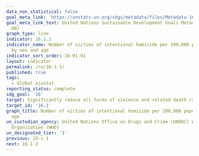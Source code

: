 ```yaml
---
data_non_statistical: false
goal_meta_link: 'https://unstats.un.org/sdgs/metadata/files/Metadata-16-01-01.pdf '
goal_meta_link_text: United Nations Sustainable Development Goals Metadata (PDF 222
  KB)
graph_type: line
indicator: 16.1.1
indicator_name: Number of victims of intentional homicide per 100,000 population,
  by sex and age
indicator_sort_order: 16-01-01
layout: indicator
permalink: /ro/16-1-1/
published: true
tags:
  - Global ajustat
reporting_status: complete
sdg_goal: '16'
target: Significantly reduce all forms of violence and related death rates everywhere
target_id: '16.1'
graph_title: Number of victims of intentional homicide per 100,000 population, by sex and
  age
un_custodian_agency: United Nations Office on Drugs and Crime (UNODC) World Health
  Organization (WHO)
un_designated_tier: '1'
previous: 15-c-1
next: 16-1-2
---
```

